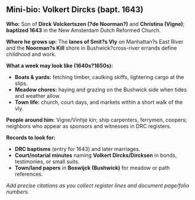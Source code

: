 ## Mini-bio: Volkert Dircks (bapt. 1643)

**Who:** Son of **Dirck Volckertszen (?de Noorman?)** and **Christina (Vigne)**; **baptized 1643** in the New Amsterdam Dutch Reformed Church.

**Where he grows up:** The **lanes of Smit?s Vly** on Manhattan?s East River and the **Noorman?s Kill** shore in Bushwick?cross-river errands define childhood and work.

**What a week may look like (1640s?1650s):**
- **Boats & yards:** fetching timber, caulking skiffs, lightering cargo at the slips.
- **Meadow chores:** haying and grazing on the Bushwick side when tides and weather allow.
- **Town life:** church, court days, and markets within a short walk of the vly.

**People around him:** Vigne/Vinhje kin; ship carpenters, ferrymen, coopers; neighbors who appear as sponsors and witnesses in DRC registers.

**Records to look for:**
- **DRC baptisms** (entry for 1643) and later marriages.
- **Court/notarial minutes** naming **Volkert Dircks/Dircksen** in bonds, testimonies, or small suits.
- **Town/land papers** in **Boswijck (Bushwick)** for meadow or path references.

*Add precise citations as you collect register lines and document page/folio numbers.*
